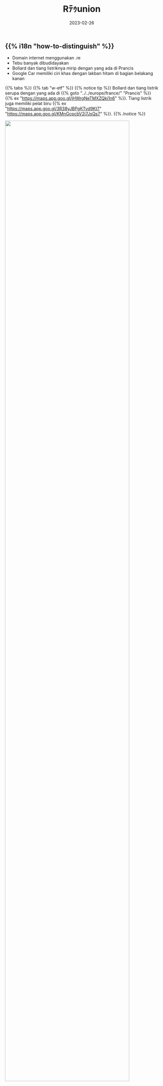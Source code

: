 ﻿---
title: "Rﾃｩunion"
date: 2023-02-26
lastmod: 2023-05-01
weight: 2
draft: false
keywords: [""]
sections: [""]
bg: "bg/REUN.jpg"
flag: "REUN.svg"
no_detaile_info: true
jetro_detail: false
dont_show_usda: true
is_has_distinctive_googlecar: true
is_has_many_trekker: true
plonkit: true
sc_title: "Wilayah yang Sering Tertukar"
sc: [
    ["../../europe/france/", "Prancis"],
    ["../../cs_america/martinique/", "Martinique"],
    ["../ghana/", "Ghana"],
    ]
---

<div class="main-desciption country-description">
    <h2 class="section-title">{{% i18n "how-to-distinguish" %}}</h2>
    <ul class="rule-list">
        <li>Domain internet menggunakan <span class="quiz">.re</span></li>
        <li><span class="quiz">Tebu</span> banyak dibudidayakan</li>
        <li>Bollard dan tiang listriknya mirip dengan yang ada di Prancis</li>
        <li>Google Car memiliki ciri khas dengan <span class="quiz">lakban hitam di bagian belakang kanan</span></li>
    </ul>
</div>

{{% tabs %}}
{{% tab "w-etf" %}}
{{% notice tip %}}
Bollard dan tiang listrik serupa dengan yang ada di {{% goto "../../europe/france/" "Prancis" %}} {{% ex "https://maps.app.goo.gl/jHWrgNeTMXZQki1n6" %}}. Tiang listrik juga memiliki pelat biru {{% ex "https://maps.app.goo.gl/3R38yJBPgKTvd9Kt7" "https://maps.app.goo.gl/KMnGcpcbV2i7JsQs7" %}}.
{{% /notice %}}
<div class="googlemap-if">
<img src="/rule/africa/reunion/b2.jpg" width="90%">
</div>

{{% notice tip %}}
Rﾃｩunion adalah pulau vulkanik, sehingga terdapat batuan dan tanah berwarna merah kecoklatan atau hitam di sepanjang jalan {{% ex "https://maps.app.goo.gl/rhiR3e2WEDzkxH386" "https://maps.app.goo.gl/xLm78wArxAvY4wCP8" "https://maps.app.goo.gl/7DCJup8YyfxmLsMJ6" "https://maps.app.goo.gl/wugp8FUdWGX8TuhM6" "https://maps.app.goo.gl/KfFw3tqvqEnEqRYk9" %}}.
{{% /notice %}}
<div class="googlemap-if">
<img src="/rule/africa/reunion/road_volcano_reunion_island.jpg" width="95%">
</div>

{{% notice tip %}}
Tebu dibudidayakan secara luas di dataran rendah {{% ex "https://maps.app.goo.gl/HbBXG71PjMv8P6Uz6" "https://maps.app.goo.gl/5Se1LGfNqNEUGHm16" %}} {{% ref "https://www.laperruche.fr/ja/sugar-cane/" "la Perruche" %}}.
{{% /notice %}}
<div class="googlemap-if">
<img src="/rule/africa/reunion/canne_a_sucre_de.jpg" width="95%">
</div>

{{% notice tip %}}
Google Car memiliki ciri khas dengan <span class="quiz">lakban hitam di bagian belakang kanan</span> {{% ex "https://maps.app.goo.gl/BS58dK23qowSRfno7" "https://maps.app.goo.gl/rLfjRBP9Wqyc3DwG9" %}}.
{{% /notice %}}
<div class="googlemap-if">
<iframe src="https://www.google.com/maps/embed?pb=!4v1686044630522!6m8!1m7!1sAXol-Yi0wMSrQCLjDYZ5kg!2m2!1d-21.21776473792954!2d55.56099119881759!3f7.073825579935257!4f-89!5f0.41939995202028907" width="500" height="350" style="border:0;" allowfullscreen="" loading="lazy" referrerpolicy="no-referrer-when-downgrade"></iframe>
</div>

{{% /tab %}}
{{% /tabs  %}}

<div class="main-desciption area-description">
    <h2 class="section-title">{{% i18n "narrow-down-the-city" %}}</h2>
    <ul class="rule-list">
        <li>Jalur Route du Volcan mengelilingi gunung vulkanik dengan jalan berwarna merah kecoklatan {{% ex "https://maps.app.goo.gl/Npbm7eAkyoELUk7h7" "https://maps.app.goo.gl/pkzPZVjtTpczPGnH8" %}}</li>
        <li>Kota Cilaos berada di dalam kaldera, dikelilingi oleh pegunungan {{% ex "https://maps.app.goo.gl/BGoo4J6FGLnwERKEA" "https://maps.app.goo.gl/BL7Un2Sh2hY1G4kV6" %}}</li>
    </ul>
</div>

{{% tabs %}}
{{% tab "Route du volcan" %}}
{{% notice tip %}}
Jalur Route du Volcan mengelilingi gunung vulkanik dengan jalan berwarna merah kecoklatan {{% ex "https://maps.app.goo.gl/Npbm7eAkyoELUk7h7" %}}.
{{% /notice %}}
<div class="googlemap-if no-margin">
<img src="/rule/africa/reunion/reunion-island-422071_1280.jpg" width="625px">
</div>
{{% /tab %}}
{{% tab "Cilaos" %}}
{{% notice tip %}}
Karena berada di dalam kaldera, Cilaos tidak memiliki pemandangan laut dan dikelilingi oleh pegunungan {{% ex "https://maps.app.goo.gl/BGoo4J6FGLnwERKEA" "https://maps.app.goo.gl/BL7Un2Sh2hY1G4kV6" %}}.
{{% /notice %}}
<div class="googlemap-if no-margin">
<img src="/rule/africa/reunion/cilaos_marre_joncs.jpg" width="625px">
</div>
{{% /tab %}}
{{% /tabs %}}
